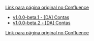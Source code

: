 [Link para página original no Confluence](https://openfinancebrasil.atlassian.net/wiki/spaces/OF/pages/223707356)

- [v1.0.0-beta.1 - \[DA\] Contas](../../../../../../OF/Open%20Finance%20Brasil/Especifica%c3%a7%c3%b5es%20de%20APIs/Dados%20Abertos%20-%20DA/[DA]%20API%20-%20Contas/Hist%c3%b3rico%20de%20Especifica%c3%a7%c3%b5es%20-%20[DA]%20Contas/v1.0.0-beta.1%20-%20[DA]%20Contas/index)
- [v1.0.0-beta.2 - \[DA\] Contas](../../../../../../OF/Open%20Finance%20Brasil/Especifica%c3%a7%c3%b5es%20de%20APIs/Dados%20Abertos%20-%20DA/[DA]%20API%20-%20Contas/Hist%c3%b3rico%20de%20Especifica%c3%a7%c3%b5es%20-%20[DA]%20Contas/v1.0.0-beta.2%20-%20[DA]%20Contas/index)

[Link para página original no Confluence](https://openfinancebrasil.atlassian.net/wiki/spaces/OF/pages/223707356)